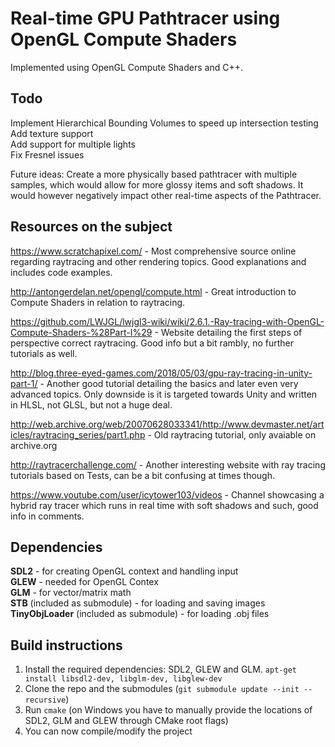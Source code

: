 # Real-time GPU Pathtracer using OpenGL Compute Shaders
Implemented using OpenGL Compute Shaders and C++.  
   
## Todo 
Implement Hierarchical Bounding Volumes to speed up intersection testing  
Add texture support  
Add support for multiple lights  
Fix Fresnel issues  
  
Future ideas:
Create a more physically based pathtracer with multiple samples, which would allow for more glossy items and soft shadows. It would however negatively impact other real-time aspects of the Pathtracer.  

## Resources on the subject  
https://www.scratchapixel.com/ - Most comprehensive source online regarding raytracing and other rendering topics. Good explanations and includes code examples.  
  
http://antongerdelan.net/opengl/compute.html - Great introduction to Compute Shaders in relation to raytracing. 

https://github.com/LWJGL/lwjgl3-wiki/wiki/2.6.1.-Ray-tracing-with-OpenGL-Compute-Shaders-%28Part-I%29 - 
Website detailing the first steps of perspective correct raytracing. Good info but a bit rambly, no further tutorials as well.

http://blog.three-eyed-games.com/2018/05/03/gpu-ray-tracing-in-unity-part-1/ - Another good tutorial detailing the basics and later even very advanced topics. Only downside is it is targeted towards Unity and written in HLSL, not GLSL, but not a huge deal. 
 
http://web.archive.org/web/20070628033341/http://www.devmaster.net/articles/raytracing_series/part1.php - Old raytracing tutorial, only avaiable on archive.org 

http://raytracerchallenge.com/ - Another interesting website with ray tracing tutorials based on Tests, can be a bit confusing at times though.  

https://www.youtube.com/user/icytower103/videos - Channel showcasing a hybrid ray tracer which runs in real time with soft shadows and such, good info in comments.  

## Dependencies  
**SDL2** - for creating OpenGL context and handling input  
**GLEW** - needed for OpenGL Contex  
**GLM** - for vector/matrix math  
**STB** (included as submodule) - for loading and saving images  
**TinyObjLoader** (included as submodule) - for loading .obj files

## Build instructions   
1. Install the required dependencies: SDL2, GLEW and GLM.  `apt-get install libsdl2-dev, libglm-dev, libglew-dev`  
2. Clone the repo and the submodules (`git submodule update --init --recursive`)
3. Run `cmake` (on Windows you have to manually provide the locations of SDL2, GLM and GLEW through CMake root flags)  
4. You can now compile/modify the project  
